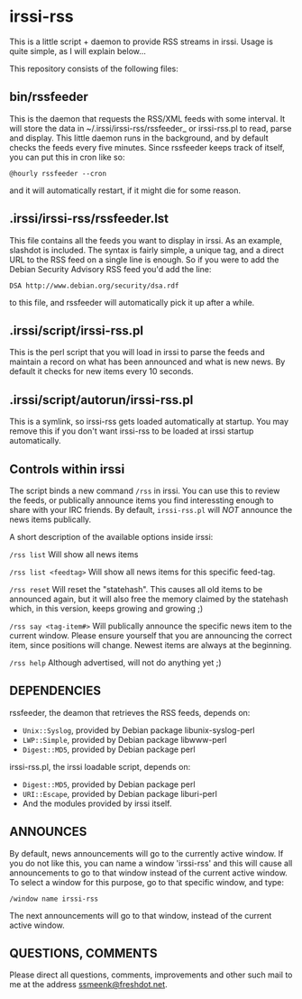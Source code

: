 irssi-rss
=========

This is a little script + daemon to provide RSS streams in irssi. Usage is quite simple, as I will explain below...

This repository consists of the following files:

bin/rssfeeder
-------------
This is the daemon that requests the RSS/XML feeds with some
interval. It will store the data in ~/.irssi/irssi-rss/rssfeeder_<hash>
or irssi-rss.pl to read, parse and display. This little daemon runs in
the background, and by default checks the feeds every five minutes.
Since rssfeeder keeps track of itself, you can put this in cron like so:

    @hourly rssfeeder --cron
    
and it will automatically restart, if it might die for some reason.


.irssi/irssi-rss/rssfeeder.lst
------------------------------
This file contains all the feeds you want to display in irssi. As an
example, slashdot is included. The syntax is fairly simple, a unique
tag, and a direct URL to the RSS feed on a single line is enough. So if
you were to add the Debian Security Advisory RSS feed you'd add the line:

    DSA http://www.debian.org/security/dsa.rdf
    
to this file, and rssfeeder will automatically pick it up after a while.


.irssi/script/irssi-rss.pl
--------------------------
This is the perl script that you will load in irssi to parse the
feeds and maintain a record on what has been announced and what is new
news. By default it checks for new items every 10 seconds.


.irssi/script/autorun/irssi-rss.pl
----------------------------------
This is a symlink, so irssi-rss gets loaded automatically at
startup. You may remove this if you don't want irssi-rss to be loaded at
irssi startup automatically.


Controls within irssi
---------------------

The script binds a new command `/rss` in irssi. You can use this to
review the feeds, or publically announce items you find interessting
enough to share with your IRC friends. By default, `irssi-rss.pl` will
*NOT* announce the news items publically.

A short description of the available options inside irssi:

`/rss list` Will show all news items

`/rss list <feedtag>` Will show all news items for this specific feed-tag.

`/rss reset` Will reset the "statehash". This causes all old items to be announced again, but it will also free the memory claimed by the statehash which, in this version, keeps growing and growing ;)

`/rss say <tag-item#>` Will publically announce the specific news item to the current window. Please ensure yourself that you are announcing the correct item, since positions will change. Newest items are always at the beginning.

`/rss help` Although advertised, will not do anything yet ;)


DEPENDENCIES
------------

rssfeeder, the deamon that retrieves the RSS feeds, depends on:

* `Unix::Syslog`, provided by Debian package libunix-syslog-perl
* `LWP::Simple`, provided by Debian package libwww-perl
* `Digest::MD5`, provided by Debian package perl

irssi-rss.pl, the irssi loadable script, depends on:

* `Digest::MD5`, provided by Debian package perl
* `URI::Escape`, provided by Debian package liburi-perl
* And the modules provided by irssi itself.


ANNOUNCES
---------

By default, news announcements will go to the currently active window.
If you do not like this, you can name a window 'irssi-rss' and this will
cause all announcements to go to that window instead of the current
active window. To select a window for this purpose, go to that specific
window, and type:

	/window name irssi-rss

The next announcements will go to that window, instead of the current
active window.


QUESTIONS, COMMENTS
-------------------

Please direct all questions, comments, improvements and other such
mail to me at the address ssmeenk@freshdot.net.
